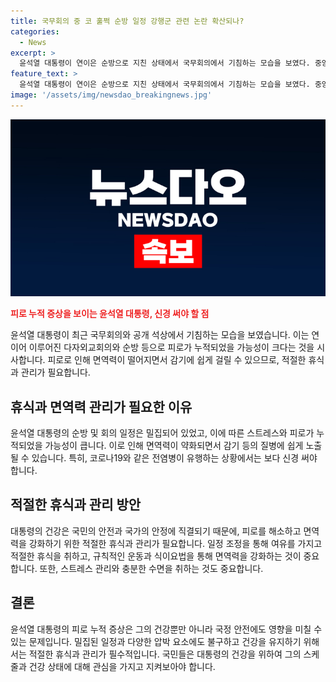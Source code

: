 ```yaml
---
title: 국무회의 중 코 훌쩍 순방 일정 강행군 관련 논란 확산되나?
categories:
  - News
excerpt: >
  윤석열 대통령이 연이은 순방으로 지친 상태에서 국무회의에서 기침하는 모습을 보였다. 중앙아시아 순방 후 6차례의 기침으로 피로가 누적된 것으로 보이며, 관계자는 감기 걸리신 건 아니다라고 밝혔다. 윤 대통령은 순방을 마친 뒤 국무회의를 주재하며 여러 차례 기침하고 코를 풀었다. 또한 과거 유엔 총회 참석 후 귀국해 국무회의 중에도 코를 흘린 적이 있었다. 윤 대통령의 건강 상태가 관심을 끌고 있다.
feature_text: >
  윤석열 대통령이 연이은 순방으로 지친 상태에서 국무회의에서 기침하는 모습을 보였다. 중앙아시아 순방 후 6차례의 기침으로 피로가 누적된 것으로 보이며, 관계자는 감기 걸리신 건 아니다라고 밝혔다. 윤 대통령은 순방을 마친 뒤 국무회의를 주재하며 여러 차례 기침하고 코를 풀었다. 또한 과거 유엔 총회 참석 후 귀국해 국무회의 중에도 코를 흘린 적이 있었다. 윤 대통령의 건강 상태가 관심을 끌고 있다.
image: '/assets/img/newsdao_breakingnews.jpg'
---
```


<p><img src="/assets/img/newsdao_breakingnews.jpg" alt="koreaapp 속보" /></p>

<p><b><span style="color: #ee2323;">피로 누적 증상을 보이는 윤석열 대통령, 신경 써야 할 점</span></b></p>

<p>윤석열 대통령이 최근 국무회의와 공개 석상에서 기침하는 모습을 보였습니다. 이는 연이어 이루어진 다자외교회의와 순방 등으로 피로가 누적되었을 가능성이 크다는 것을 시사합니다. 피로로 인해 면역력이 떨어지면서 감기에 쉽게 걸릴 수 있으므로, 적절한 휴식과 관리가 필요합니다.</p>

<h2 data-ke-size="size26">휴식과 면역력 관리가 필요한 이유</h2>

<p>윤석열 대통령의 순방 및 회의 일정은 밀집되어 있었고, 이에 따른 스트레스와 피로가 누적되었을 가능성이 큽니다. 이로 인해 면역력이 약화되면서 감기 등의 질병에 쉽게 노출될 수 있습니다. 특히, 코로나19와 같은 전염병이 유행하는 상황에서는 보다 신경 써야 합니다.</p>

<h2 data-ke-size="size26">적절한 휴식과 관리 방안</h2>

<p>대통령의 건강은 국민의 안전과 국가의 안정에 직결되기 때문에, 피로를 해소하고 면역력을 강화하기 위한 적절한 휴식과 관리가 필요합니다. 일정 조정을 통해 여유를 가지고 적절한 휴식을 취하고, 규칙적인 운동과 식이요법을 통해 면역력을 강화하는 것이 중요합니다. 또한, 스트레스 관리와 충분한 수면을 취하는 것도 중요합니다.</p>

<h2 data-ke-size="size26">결론</h2>

<p>윤석열 대통령의 피로 누적 증상은 그의 건강뿐만 아니라 국정 안전에도 영향을 미칠 수 있는 문제입니다. 밀집된 일정과 다양한 압박 요소에도 불구하고 건강을 유지하기 위해서는 적절한 휴식과 관리가 필수적입니다. 국민들은 대통령의 건강을 위하여 그의 스케줄과 건강 상태에 대해 관심을 가지고 지켜보아야 합니다.</p>

